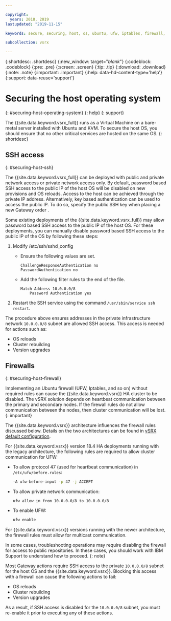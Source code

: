 ```yaml
---

copyright:
  years: 2018, 2019
lastupdated: "2019-11-15"

keywords: secure, securing, host, os, ubuntu, ufw, iptables, firewall, juniper

subcollection: vsrx

---
```


{:shortdesc: .shortdesc}
{:new_window: target="_blank_"}
{:codeblock: .codeblock}
{:pre: .pre}
{:screen: .screen}
{:tip: .tip}
{:download: .download}
{:note: .note}
{:important: .important}
{:help: data-hd-content-type='help'}
{:support: data-reuse='support'}

# Securing the host operating system
{: #securing-host-operating-system}
{: help}
{: support}

The {{site.data.keyword.vsrx_full}} runs as a Virtual Machine on a bare-metal server installed with Ubuntu and KVM. To secure the host OS, you should ensure that no other critical services are hosted on the same OS.
{: shortdesc}

## SSH access
{: #securing-host-ssh}

The {{site.data.keyword.vsrx_full}} can be deployed with public and private network access or private network access only. By default, password based SSH access to the public IP of the host OS will be disabled on new provisions and OS reloads. Access to the host can be achieved through the private IP address. Alternatively, key based authentication can be used to access the public IP. To do so, specify the public SSH key when placing a new Gateway order .

Some existing deployments of the {{site.data.keyword.vsrx_full}} may allow password based SSH access to the public IP of the host OS. For these deployments, you can manually disable password based SSH access to the public IP of the OS by following these steps:

1. Modify /etc/ssh/sshd_config

   * Ensure the following values are set.

      ```text
      ChallengeResponseAuthentication no
      PasswordAuthentication no
      ```

   * Add the following filter rules to the end of the file.

      ```text
      Match Address 10.0.0.0/8
          Password Authentication yes
      ```

2. Restart the SSH service using the command `/usr/sbin/service ssh restart`.

The procedure above ensures addresses in the private infrastructure network `10.0.0.0/8` subnet are allowed SSH access. This access is needed for actions such as:

* OS reloads
* Cluster rebuilding
* Version upgrades 
   
## Firewalls
{: #securing-host-firewall}

Implementing an Ubuntu firewall (UFW, Iptables, and so on) without required rules can cause the {{site.data.keyword.vsrx}} HA cluster to be disabled. The vSRX solution depends on heartbeat communication between the primary and secondary nodes. If the firewall rules do not allow communication between the nodes, then cluster communication will be lost.
{: important}

The {{site.data.keyword.vsrx}} architecture influences the firewall rules discussed below. Details on the two architectures can be found in [vSRX default configuration](/docs/vsrx?topic=vsrx-understanding-the-vsrx-default-configuration#interface-configurations).

For {{site.data.keyword.vsrx}} version 18.4 HA deployments running with the legacy architecture, the following rules are required to allow cluster communication for UFW:

- To allow protocol 47 (used for heartbeat communication) in `/etc/ufw/before.rules`:

   ```sh
   -A ufw-before-input -p 47 -j ACCEPT
   ```

- To allow private network communication:

   ```sh
   ufw allow in from 10.0.0.0/8 to 10.0.0.0/8
   ```

- To enable UFW:

   ```sh
   ufw enable
   ```

For {{site.data.keyword.vsrx}} versions running with the newer architecture, the firewall rules must allow for multicast communication.

In some cases, troubleshooting operations may require disabling the firewall for access to public repositories. In these cases, you should work with IBM Support to understand how to proceed.
{: note}

Most Gateway actions require SSH access to the private `10.0.0.0/8` subnet for the host OS and the {{site.data.keyword.vsrx}}. Blocking this access with a firewall can cause the following actions to fail:

- OS reloads
- Cluster rebuilding
- Version upgrades

As a result, if SSH access is disabled for the `10.0.0.0/8` subnet, you must re-enable it prior to executing any of these actions.
